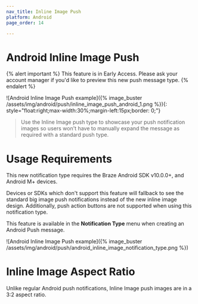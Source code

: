 ```yaml
---
nav_title: Inline Image Push
platform: Android
page_order: 14

---
```


# Android Inline Image Push

{% alert important %}
This feature is in Early Access. Please ask your account manager if you'd like to preview this new push message type.
{% endalert %}

![Android Inline Image Push example]({% image_buster /assets/img/android/push/inline_image_push_android_1.png %}){: style="float:right;max-width:30%;margin-left:15px;border: 0;"}

> Use the Inline Image push type to showcase your push notification images so users won't have to manually expand the message as required with a standard push type.

# Usage Requirements

This new notification type requires the Braze Android SDK v10.0.0+, and Android M+ devices.

Devices or SDKs which don't support this feature will fallback to see the standard big image push notifications instead of the new inline image design. Additionally, push action buttons are not supported when using this notification type.

This feature is available in the **Notification Type** menu when creating an Android Push message.

![Android Inline Image Push example]({% image_buster /assets/img/android/push/android_inline_image_notification_type.png %})

# Inline Image Aspect Ratio

Unlike regular Android push notifications, Inline Image push images are in a 3:2 aspect ratio.
